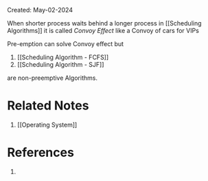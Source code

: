 Created: May-02-2024

When shorter process waits behind a longer process in [[Scheduling Algorithms]] it is called *Convoy Effect* like a Convoy of cars for VIPs

Pre-emption can solve Convoy effect but

1. [[Scheduling Algorithm - FCFS]]
2. [[Scheduling Algorithm - SJF]]

are non-preemptive Algorithms.

# Related Notes

1. [[Operating System]]
# References

1. 